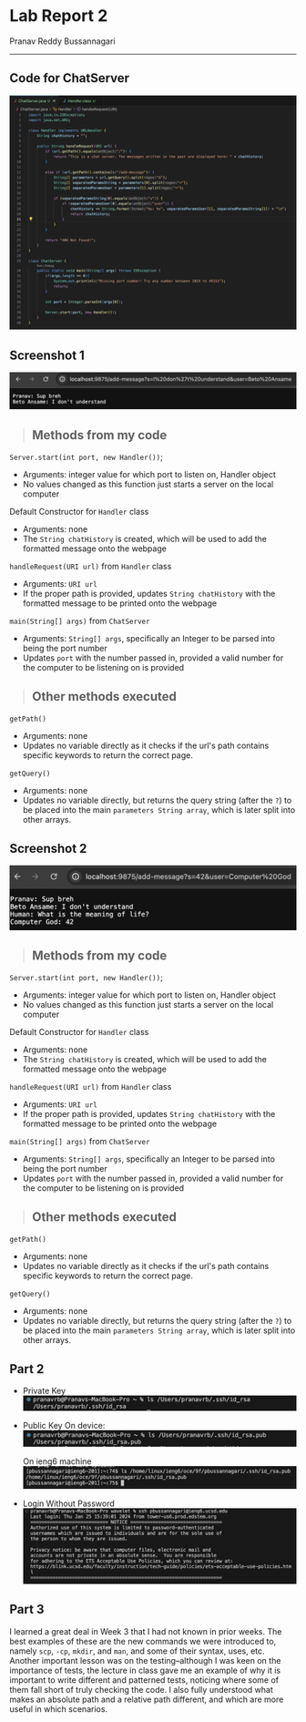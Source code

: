 # **Lab Report 2**

Pranav Reddy Bussannagari
***


## Code for ChatServer
![CodeChatServer](CodeChatServer.png)


## Screenshot 1
![ChatServerUse](ChatServerUse.png)

> ## Methods from my code

`Server.start(int port, new Handler())`;
-   Arguments: integer value for which port to listen on, Handler object
-   No values changed as this function just starts a server on the local computer

Default Constructor for `Handler` class
-   Arguments: none
-   The `String chatHistory` is created, which will be used to add the formatted message onto the webpage

`handleRequest(URI url)` from `Handler` class
-   Arguments: `URI url` 
-   If the proper path is provided, updates `String chatHistory` with the formatted message to be printed onto the webpage

`main(String[] args)` from `ChatServer`
-   Arguments: `String[] args`, specifically an Integer to be parsed into being the port number
-   Updates `port` with the number passed in, provided a valid number for the computer to be listening on is provided

> ## Other methods executed

`getPath()`
-   Arguments: none
-   Updates no variable directly as it checks if the url's path contains specific keywords to return the correct page.

`getQuery()`
-   Arguments: none
-   Updates no variable directly, but returns the query string (after the `?`) to be placed into the main `parameters String array`, which is later split into other arrays.


## Screenshot 2
![ChatServerUse2](ChatServerUse2.png)

> ## Methods from my code

`Server.start(int port, new Handler())`;
-   Arguments: integer value for which port to listen on, Handler object
-   No values changed as this function just starts a server on the local computer

Default Constructor for `Handler` class
-   Arguments: none
-   The `String chatHistory` is created, which will be used to add the formatted message onto the webpage

`handleRequest(URI url)` from `Handler` class
-   Arguments: `URI url` 
-   If the proper path is provided, updates `String chatHistory` with the formatted message to be printed onto the webpage

`main(String[] args)` from `ChatServer`
-   Arguments: `String[] args`, specifically an Integer to be parsed into being the port number
-   Updates `port` with the number passed in, provided a valid number for the computer to be listening on is provided

> ## Other methods executed

`getPath()`
-   Arguments: none
-   Updates no variable directly as it checks if the url's path contains specific keywords to return the correct page.

`getQuery()`
-   Arguments: none
-   Updates no variable directly, but returns the query string (after the `?`) to be placed into the main `parameters String array`, which is later split into other arrays.


## Part 2

- Private Key
  ![ChatPriv](ChatPriv.png)
- Public Key
    On device: 
  ![ChatPub](ChatPub.png)
  
    On ieng6 machine
  ![PubSSLR2](PubSSLR2.png)
- Login Without Password
  ![ChatServerLogin](ChatServerLogin.png)
  

## Part 3

I learned a great deal in Week 3 that I had not known in prior weeks. The best examples of these are the new commands we were introduced to, namely `scp`, `-cp`, `mkdir`, and `man`, and some of their syntax, uses, etc. Another important lesson was on the testing–although I was keen on the importance of tests, the lecture in class gave me an example of why it is important to write different and patterned tests, noticing where some of them fall short of truly checking the code. I also fully understood what makes an absolute path and a relative path different, and which are more useful in which scenarios.
